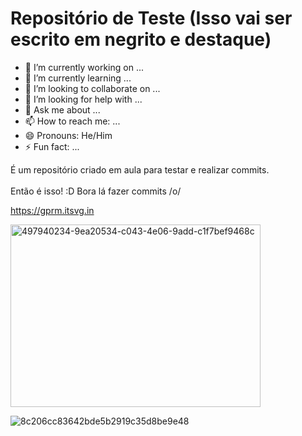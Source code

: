 # Repositório de Teste (Isso vai ser escrito em negrito e destaque)
- 🔭 I’m currently working on ...
- 🌱 I’m currently learning ...
- 👯 I’m looking to collaborate on ...
- 🤔 I’m looking for help with ...
- 💬 Ask me about ...
- 📫 How to reach me: ...
- 😄 Pronouns: He/Him
- ⚡ Fun fact: ...

É um repositório criado em aula para testar e realizar commits.<br><br>
Então é isso! :D
Bora lá fazer commits /o/

https://gprm.itsvg.in


<img width="400" height="292" alt="497940234-9ea20534-c043-4e06-9add-c1f7bef9468c" src="https://github.com/user-attachments/assets/ba9f3d4c-3285-41dc-97f5-9937c347f46c" />


![8c206cc83642bde5b2919c35d8be9e48](https://github.com/user-attachments/assets/8c32d2ae-38e5-4cc2-88c8-4d36a2afe00b)




